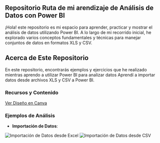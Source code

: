 ## Repositorio Ruta de mi arendizaje de Análisis de Datos con Power BI

¡Hola! este repositorio es mi espacio para aprender, practicar y mostrar el análisis de datos utilizando Power BI. A lo largo de mi recorrido inicial, he explorado varios conceptos fundamentales y técnicas para manejar conjuntos de datos en formatos XLS y CSV.

## Acerca de Este Repositorio

En este repositorio, encontrarás ejemplos y ejercicios que he realizado mientras aprendo a utilizar Power BI para analizar datos  Aprendí a importar datos desde archivos XLS y CSV a Power BI.

### Recursos y Contenido
[Ver Diseño en Canva](https://www.canva.com/design/DAGEdwLuTio/sRMA8t8D7qCrK3rIea9Hqw/edit)

### Ejemplos de Análisis

- **Importación de Datos**:

![Importación de Datos desde Excel](img/imagen-de-excel.png)
![Importación de Datos desde CSV](img/imagen-de-csv.png)




